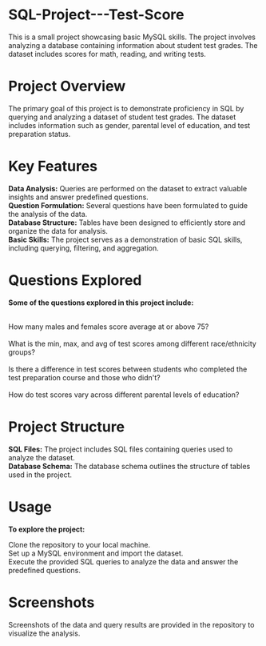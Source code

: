 # SQL-Project---Test-Score
This is a small project showcasing basic MySQL skills. The project involves analyzing a database containing information about student test grades. The dataset includes scores for math, reading, and writing tests.

# Project Overview
The primary goal of this project is to demonstrate proficiency in SQL by querying and analyzing a dataset of student test grades. The dataset includes information such as gender, parental level of education, and test preparation status.

# Key Features
**Data Analysis:** Queries are performed on the dataset to extract valuable insights and answer predefined questions.<br>
**Question Formulation:** Several questions have been formulated to guide the analysis of the data.<br>
**Database Structure:** Tables have been designed to efficiently store and organize the data for analysis.<br>
**Basic Skills:** The project serves as a demonstration of basic SQL skills, including querying, filtering, and aggregation.<br>
# Questions Explored
**Some of the questions explored in this project include:**

<br> How many males and females score average at or above 75?<br>
<br> What is the min, max, and avg of test scores among different race/ethnicity groups?<br>
<br> Is there a difference in test scores between students who completed the test preparation course and those who didn't?<br>
<br> How do test scores vary across different parental levels of education?<br>

# Project Structure
**SQL Files:** The project includes SQL files containing queries used to analyze the dataset.<br>
**Database Schema:** The database schema outlines the structure of tables used in the project.<br>
# Usage
**To explore the project:**

Clone the repository to your local machine.<br>
Set up a MySQL environment and import the dataset.<br>
Execute the provided SQL queries to analyze the data and answer the predefined questions.<br>
# Screenshots
Screenshots of the data and query results are provided in the repository to visualize the analysis.
